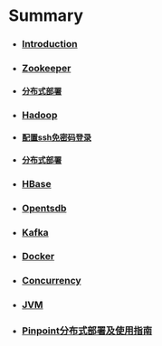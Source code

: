 # Summary

* ### [Introduction](README.md)
* ### [Zookeeper](/Zookeeper/README.md)
* #### [分布式部署](/Zookeeper/分布式部署.md)

* ### [Hadoop](/Hadoop/README.md)
* #### [配置ssh免密码登录](/Hadoop/配置ssh免密码登录.md)
* #### [分布式部署](/Hadoop/分布式部署.md)
* ### [HBase](/HBase/README.md)
* ### [Opentsdb](/Opentsdb/README.md)
* ### [Kafka](/Kafka/README.md)
* ### [Docker](/Docker/README.md)
* ### [Concurrency](/Concurrency/README.md)
* ### [JVM](/JVM/README.md)
* ### [Pinpoint分布式部署及使用指南](/Pinpoint/README.md)



